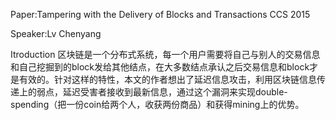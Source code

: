 Paper:Tampering with the Delivery of Blocks and Transactions  CCS 2015

Speaker:Lv Chenyang

Itroduction
区块链是一个分布式系统，每一个用户需要将自己与别人的交易信息和自己挖掘到的block发给其他结点，在大多数结点承认之后交易信息和block才是有效的。针对这样的特性，本文的作者想出了延迟信息攻击，利用区块链信息传递上的弱点，延迟受害者接收到最新信息，通过这个漏洞来实现double-spending（把一份coin给两个人，收获两份商品）和获得mining上的优势。
